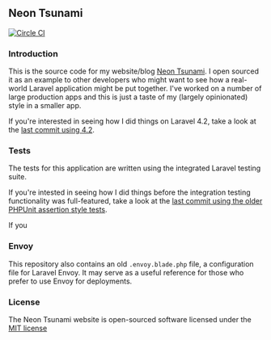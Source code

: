 ## Neon Tsunami

[![Circle CI](https://circleci.com/gh/dwightwatson/neontsunami.png?style=shield)](https://circleci.com/gh/dwightwatson/neontsunami)

### Introduction
This is the source code for my website/blog [Neon Tsunami](http://www.neontsunami.com). I open sourced it as an example to other developers who might want to see how a real-world Laravel application might be put together. I've worked on a number of large production apps and this is just a taste of my (largely opinionated) style in a smaller app.

If you're interested in seeing how I did things on Laravel 4.2, take a look at the [last commit using 4.2](https://github.com/dwightwatson/neontsunami/tree/85ed06524e834999678ff92bbab520d17ce17889).

### Tests
The tests for this application are written using the integrated Laravel testing suite.

If you're intested in seeing how I did things before the integration testing functionality was full-featured, take a look at the [last commit using the older PHPUnit assertion style tests](https://github.com/dwightwatson/neontsunami/tree/9579367eec04773f617523b437b8d73f05abb71d).

If you

### Envoy
This repository also contains an old `.envoy.blade.php` file, a configuration file for Laravel Envoy. It may serve as a useful reference for those who prefer to use Envoy for deployments.

### License
The Neon Tsunami website is open-sourced software licensed under the [MIT license](http://opensource.org/licenses/MIT)
